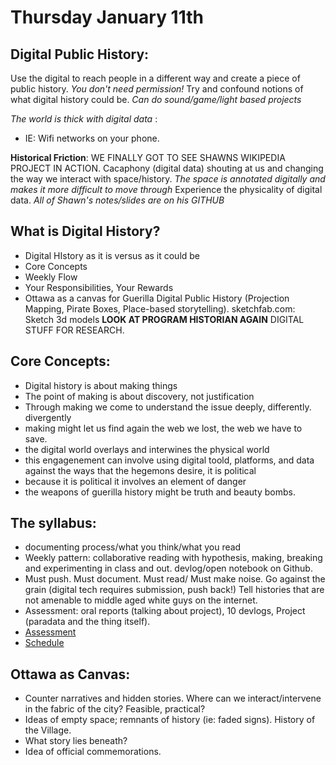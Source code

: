 # Thursday January 11th

## Digital Public History:
Use the digital to reach people in a different way and create a piece of public history.
*You don't need permission!* 
Try and confound notions of what digital history could be.
*Can do sound/game/light based projects*

*The world is thick with digital data* :
- IE: Wifi networks on your phone. 

**Historical Friction**:
WE FINALLY GOT TO SEE SHAWNS WIKIPEDIA PROJECT IN ACTION. Cacaphony (digital data) shouting at us and changing the way we interact with space/history. *The space is annotated digitally and makes it more difficult to move through* Experience the physicality of digital data. 
*All of Shawn's notes/slides are on his GITHUB*

## What is Digital History?
- Digital HIstory as it is versus as it could be 
- Core Concepts
- Weekly Flow
- Your Responsibilities, Your Rewards
- Ottawa as a canvas for Guerilla Digital Public History (Projection Mapping, Pirate Boxes, Place-based storytelling).
sketchfab.com: Sketch 3d models 
**LOOK AT PROGRAM HISTORIAN AGAIN** DIGITAL STUFF FOR RESEARCH. 

## Core Concepts:
- Digital history is about making things
- The point of making is about discovery, not justification
- Through making we come to understand the issue deeply, differently. divergently
- making might let us find again the web we lost, the web we have to save.
- the digital world overlays and interwines the physical world
- this engagenement can involve using digital toold, platforms, and data against the ways that the hegemons desire, it is political
- because it is political it involves an element of danger
- the weapons of guerilla history might be truth and beauty bombs.

## The syllabus:
- documenting process/what you think/what you read
- Weekly pattern: collaborative reading with hypothesis, making, breaking and experimenting in class and out. devlog/open notebook on Github.
- Must push. Must document. Must read/ Must make noise. Go against the grain (digital tech requires submission, push back!) Tell histories that are not amenable to middle aged white guys on the internet. 
- Assessment: oral reports (talking about project), 10 devlogs, Project (paradata and the thing itself). 
- [Assessment](https://github.com/shawngraham/5702w-w18/wiki/Assessment)
- [Schedule](https://github.com/shawngraham/5702w-w18/wiki/Schedule)

## Ottawa as Canvas:
- Counter narratives and hidden stories. Where can we interact/intervene in the fabric of the city? Feasible, practical?
- Ideas of empty space; remnants of history (ie: faded signs). History of the Village. 
- What story lies beneath? 
- Idea of official commemorations. 
